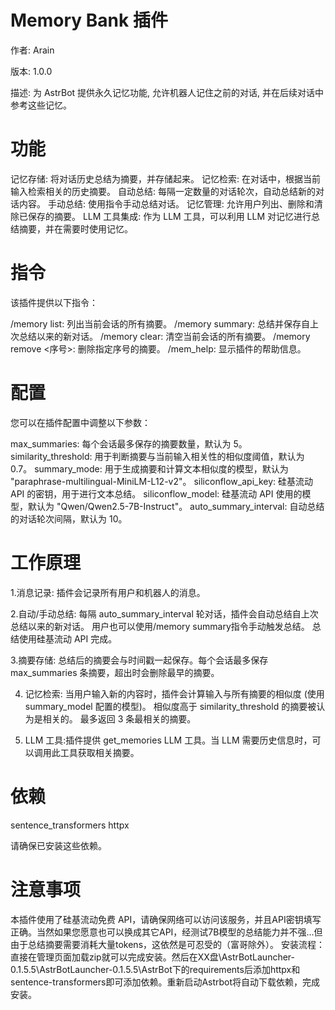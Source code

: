 # Memory Bank 插件

作者: Arain

版本: 1.0.0

描述: 为 AstrBot 提供永久记忆功能, 允许机器人记住之前的对话, 并在后续对话中参考这些记忆。

# 功能

记忆存储: 将对话历史总结为摘要，并存储起来。
记忆检索: 在对话中，根据当前输入检索相关的历史摘要。
自动总结: 每隔一定数量的对话轮次，自动总结新的对话内容。
手动总结: 使用指令手动总结对话。
记忆管理: 允许用户列出、删除和清除已保存的摘要。
LLM 工具集成: 作为 LLM 工具，可以利用 LLM 对记忆进行总结摘要，并在需要时使用记忆。

# 指令

该插件提供以下指令：

/memory list: 列出当前会话的所有摘要。
/memory summary: 总结并保存自上次总结以来的新对话。
/memory clear: 清空当前会话的所有摘要。
/memory remove <序号>: 删除指定序号的摘要。
/mem_help: 显示插件的帮助信息。

# 配置

您可以在插件配置中调整以下参数：

max_summaries: 每个会话最多保存的摘要数量，默认为 5。
similarity_threshold: 用于判断摘要与当前输入相关性的相似度阈值，默认为 0.7。
summary_mode: 用于生成摘要和计算文本相似度的模型，默认为 "paraphrase-multilingual-MiniLM-L12-v2"。
siliconflow_api_key: 硅基流动 API 的密钥，用于进行文本总结。
siliconflow_model: 硅基流动 API 使用的模型，默认为 "Qwen/Qwen2.5-7B-Instruct"。
auto_summary_interval: 自动总结的对话轮次间隔，默认为 10。

# 工作原理

1.消息记录: 插件会记录所有用户和机器人的消息。

2.自动/手动总结:
  每隔 auto_summary_interval 轮对话，插件会自动总结自上次总结以来的新对话。
  用户也可以使用/memory summary指令手动触发总结。
  总结使用硅基流动 API 完成。

3.摘要存储: 总结后的摘要会与时间戳一起保存。每个会话最多保存 max_summaries 条摘要，超出时会删除最早的摘要。

4. 记忆检索:
   当用户输入新的内容时，插件会计算输入与所有摘要的相似度 (使用 summary_model 配置的模型)。
   相似度高于 similarity_threshold 的摘要被认为是相关的。
   最多返回 3 条最相关的摘要。

5.  LLM 工具:插件提供 get_memories LLM 工具。当 LLM 需要历史信息时，可以调用此工具获取相关摘要。

# 依赖

  sentence_transformers
  httpx

请确保已安装这些依赖。

# 注意事项
本插件使用了硅基流动免费 API，请确保网络可以访问该服务，并且API密钥填写正确。当然如果您愿意也可以换成其它API，经测试7B模型的总结能力并不强...但由于总结摘要需要消耗大量tokens，这依然是可忍受的（富哥除外）。
安装流程：
直接在管理页面加载zip就可以完成安装。然后在XX盘\AstrBotLauncher-0.1.5.5\AstrBotLauncher-0.1.5.5\AstrBot下的requirements后添加httpx和sentence-transformers即可添加依赖。重新启动Astrbot将自动下载依赖，完成安装。
